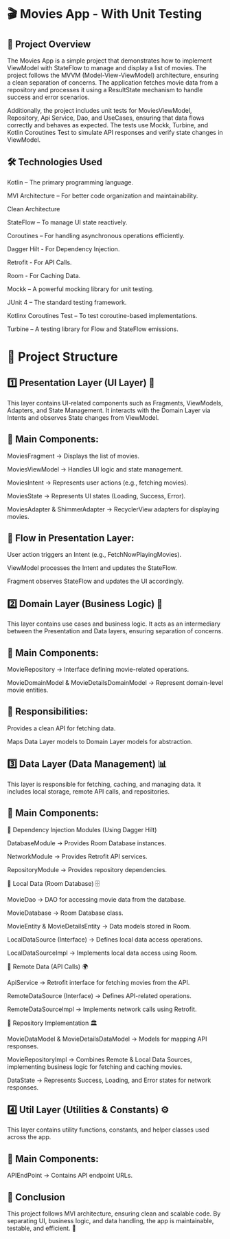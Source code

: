 # 🎬 Movies App - With Unit Testing

## 📌 **Project Overview**

The Movies App is a simple project that demonstrates how to implement ViewModel with StateFlow to manage and display a list of movies. The project follows the MVVM (Model-View-ViewModel) architecture, ensuring a clean separation of concerns. The application fetches movie data from a repository and processes it using a ResultState mechanism to handle success and error scenarios.

Additionally, the project includes unit tests for MoviesViewModel, Repository, Api Service, Dao, and UseCases, ensuring that data flows correctly and behaves as expected. The tests use Mockk, Turbine, and Kotlin Coroutines Test to simulate API responses and verify state changes in ViewModel.

## 🛠️ Technologies Used

Kotlin – The primary programming language.

MVI Architecture – For better code organization and maintainability.

Clean Architecture

StateFlow – To manage UI state reactively.

Coroutines – For handling asynchronous operations efficiently.

Dagger Hilt - For Dependency Injection.

Retrofit - For API Calls.

Room - For Caching Data.

Mockk – A powerful mocking library for unit testing.

JUnit 4 – The standard testing framework.

Kotlinx Coroutines Test – To test coroutine-based implementations.

Turbine – A testing library for Flow and StateFlow emissions.

# 📂 Project Structure

## 1️⃣ Presentation Layer (UI Layer) 🎨

This layer contains UI-related components such as Fragments, ViewModels, Adapters, and State Management. It interacts with the Domain Layer via Intents and observes State changes from ViewModel.

## 📌 Main Components:

MoviesFragment → Displays the list of movies.

MoviesViewModel → Handles UI logic and state management.

MoviesIntent → Represents user actions (e.g., fetching movies).

MoviesState → Represents UI states (Loading, Success, Error).

MoviesAdapter & ShimmerAdapter → RecyclerView adapters for displaying movies.

## 📌 Flow in Presentation Layer:

User action triggers an Intent (e.g., FetchNowPlayingMovies).

ViewModel processes the Intent and updates the StateFlow.

Fragment observes StateFlow and updates the UI accordingly.

## 2️⃣ Domain Layer (Business Logic) 🧠

This layer contains use cases and business logic. It acts as an intermediary between the Presentation and Data layers, ensuring separation of concerns.

## 📌 Main Components:

MovieRepository → Interface defining movie-related operations.

MovieDomainModel & MovieDetailsDomainModel → Represent domain-level movie entities.

## 📌 Responsibilities:

Provides a clean API for fetching data.

Maps Data Layer models to Domain Layer models for abstraction.

## 3️⃣ Data Layer (Data Management) 📊

This layer is responsible for fetching, caching, and managing data. It includes local storage, remote API calls, and repositories.

## 📌 Main Components:

🔹 Dependency Injection Modules (Using Dagger Hilt)

DatabaseModule → Provides Room Database instances.

NetworkModule → Provides Retrofit API services.

RepositoryModule → Provides repository dependencies.

🔹 Local Data (Room Database) 🗄️

MovieDao → DAO for accessing movie data from the database.

MovieDatabase → Room Database class.

MovieEntity & MovieDetailsEntity → Data models stored in Room.

LocalDataSource (Interface) → Defines local data access operations.

LocalDataSourceImpl → Implements local data access using Room.

🔹 Remote Data (API Calls) 🌍

ApiService → Retrofit interface for fetching movies from the API.

RemoteDataSource (Interface) → Defines API-related operations.

RemoteDataSourceImpl → Implements network calls using Retrofit.

🔹 Repository Implementation 🏛️

MovieDataModel & MovieDetailsDataModel → Models for mapping API responses.

MovieRepositoryImpl → Combines Remote & Local Data Sources, implementing business logic for fetching and caching movies.

DataState → Represents Success, Loading, and Error states for network responses.

## 4️⃣ Util Layer (Utilities & Constants) ⚙️

This layer contains utility functions, constants, and helper classes used across the app.

## 📌 Main Components:

APIEndPoint → Contains API endpoint URLs.

## 📌 Conclusion

This project follows MVI architecture, ensuring clean and scalable code. By separating UI, business logic, and data handling, the app is maintainable, testable, and efficient. 🚀

